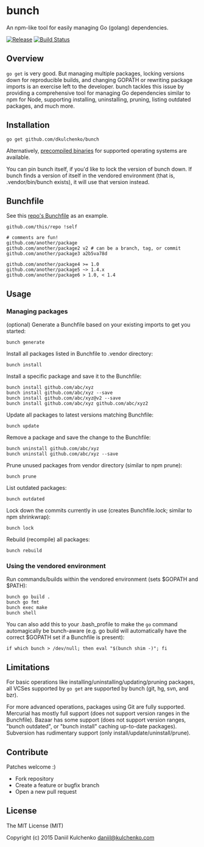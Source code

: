# bunch

An npm-like tool for easily managing Go (golang) dependencies.

[![Release](https://img.shields.io/github/release/dkulchenko/bunch.svg)](https://github.com/dkulchenko/bunch/releases)
[![Build Status](https://img.shields.io/travis/dkulchenko/bunch.svg)](https://travis-ci.org/dkulchenko/bunch)

## Overview

`go get` is very good. But managing multiple packages, locking versions down for reproducible builds, and 
changing GOPATH or rewriting package imports is an exercise left to the developer. bunch tackles this
issue by providing a comprehensive tool for managing Go dependencies similar to npm for Node, supporting
installing, uninstalling, pruning, listing outdated packages, and much more.

## Installation

```
go get github.com/dkulchenko/bunch
```

Alternatively, [precompiled binaries](https://github.com/dkulchenko/bunch/releases) for 
supported operating systems are available.

You can pin bunch itself, if you'd like to lock the version of bunch down. If bunch finds a version 
of itself in the vendored environment (that is, .vendor/bin/bunch exists), it will use that version instead.

## Bunchfile

See this [repo's Bunchfile](https://github.com/dkulchenko/bunch/blob/master/Bunchfile) as an example.

```
github.com/this/repo !self

# comments are fun!
github.com/another/package
github.com/another/package2 v2 # can be a branch, tag, or commit
github.com/another/package3 a2b5va78d

github.com/another/package4 >= 1.0
github.com/another/package5 ~> 1.4.x
github.com/another/package6 > 1.0, < 1.4
```

## Usage

### Managing packages

(optional) Generate a Bunchfile based on your existing imports to get you started:

```
bunch generate
```

Install all packages listed in Bunchfile to .vendor directory:

```
bunch install
```

Install a specific package and save it to the Bunchfile:

```
bunch install github.com/abc/xyz
bunch install github.com/abc/xyz --save
bunch install github.com/abc/xyz@v2 --save
bunch install github.com/abc/xyz github.com/abc/xyz2
```

Update all packages to latest versions matching Bunchfile:

```
bunch update
```

Remove a package and save the change to the Bunchfile:

```
bunch uninstall github.com/abc/xyz
bunch uninstall github.com/abc/xyz --save
```

Prune unused packages from vendor directory (similar to npm prune):

```
bunch prune
```

List outdated packages:

```
bunch outdated
```

Lock down the commits currently in use (creates Bunchfile.lock; similar to npm shrinkwrap):

```
bunch lock
```

Rebuild (recompile) all packages:

```
bunch rebuild
```

### Using the vendored environment

Run commands/builds within the vendored environment (sets $GOPATH and $PATH):

```
bunch go build .
bunch go fmt
bunch exec make
bunch shell
```

You can also add this to your .bash_profile to make the `go` command automagically be bunch-aware (e.g. go build will automatically have the correct $GOPATH set if a Bunchfile is present): 

```
if which bunch > /dev/null; then eval "$(bunch shim -)"; fi
```

## Limitations

For basic operations like installing/uninstalling/updating/pruning packages, all VCSes supported by `go get` are supported by bunch (git, hg, svn, and bzr).

For more advanced operations, packages using Git are fully supported. Mercurial has mostly full support (does not support version ranges in the Bunchfile). Bazaar has some support (does not support version ranges, "bunch outdated", or "bunch install" caching up-to-date packages). Subversion has rudimentary support (only install/update/uninstall/prune).

## Contribute

Patches welcome :)

- Fork repository
- Create a feature or bugfix branch
- Open a new pull request

## License

The MIT License (MIT)

Copyright (c) 2015 Daniil Kulchenko <daniil@kulchenko.com>

